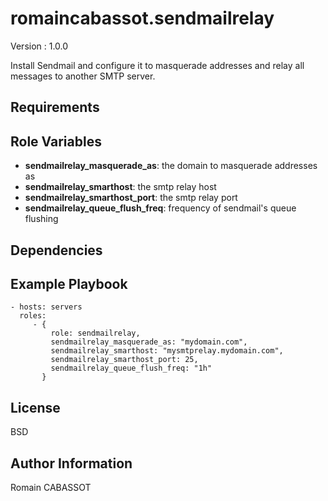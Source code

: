 romaincabassot.sendmailrelay
=========

Version : 1.0.0

Install Sendmail and configure it to masquerade addresses and relay all messages to another SMTP server. 

Requirements
------------

[//]: # "Any pre-requisites that may not be covered by Ansible itself or the role should be mentioned here. For instance, if the role uses the EC2 module, it may be a good idea to mention in this section that the boto package is required."

Role Variables
--------------

[//]: # "A description of the settable variables for this role should go here, including any variables that are in defaults/main.yml, vars/main.yml, and any variables that can/should be set via parameters to the role. Any variables that are read from other roles and/or the global scope (ie. hostvars, group vars, etc.) should be mentioned here as well."

- **sendmailrelay_masquerade_as**: the domain to masquerade addresses as 
- **sendmailrelay_smarthost**: the smtp relay host
- **sendmailrelay_smarthost_port**: the smtp relay port
- **sendmailrelay_queue_flush_freq**: frequency of sendmail's queue flushing 


Dependencies
------------

[//]: # "A list of other roles hosted on Galaxy should go here, plus any details in regards to parameters that may need to be set for other roles, or variables that are used from other roles."

Example Playbook
----------------

[//]: # "Including an example of how to use your role (for instance, with variables passed in as parameters) is always nice for users too:"

    - hosts: servers
      roles:
         - {
             role: sendmailrelay, 
             sendmailrelay_masquerade_as: "mydomain.com",
             sendmailrelay_smarthost: "mysmtprelay.mydomain.com",
             sendmailrelay_smarthost_port: 25,
             sendmailrelay_queue_flush_freq: "1h"
           }
           
 

License
-------

BSD

Author Information
------------------

Romain CABASSOT
